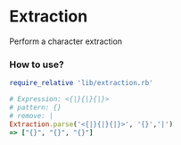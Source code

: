 # Extraction

Perform a character extraction

### How to use?

```ruby
require_relative 'lib/extraction.rb'

# Expression: <{|}{|}{|}>
# pattern: {}
# remove: |
Extraction.parse('<{|}{|}{|}>', '{}','|')
=> ["{}", "{}", "{}"]
```
